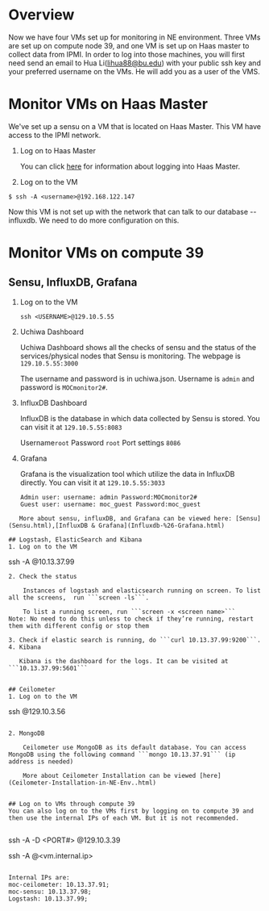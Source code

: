 # Overview
 Now we have four VMs set up for monitoring in NE environment. Three VMs are set up on compute node 39, and one VM is set up on Haas master to collect data from IPMI.
 In order to log into those machines, you will first need send an email to Hua Li(lihua88@bu.edu) with your public ssh key and your preferred username on the VMs. He will add you as a user of the VMS.

# Monitor VMs on Haas Master
We've set up a sensu on a VM that is located on Haas Master. This VM have access to the IPMI network. 

1. Log on to Haas Master

    You can click [here](Accessing-Northeastern-Cluster.html) for information about logging into Haas Master.

2. Log on to the VM

```
$ ssh -A <username>@192.168.122.147
```
Now this VM is not set up with the network that can talk to our database -- influxdb. We need to do more configuration on this.

# Monitor VMs on compute 39

## Sensu, InfluxDB, Grafana
1. Log on to the VM

   ```
   ssh <USERNAME>@129.10.5.55
   ```

2.  Uchiwa Dashboard 

    Uchiwa Dashboard shows all the checks of sensu and the status of the services/physical nodes that Sensu is monitoring. The webpage is ```129.10.5.55:3000```

    The username and password is in uchiwa.json. Username is ```admin``` and password is ```MOCmonitor2#```.

3. InfluxDB Dashboard 

    InfluxDB is the database in which data collected by Sensu is stored. You can visit it at ```129.10.5.55:8083```

    Username```root```
Password ```root```
Port settings ```8086```

4. Grafana

    Grafana is the visualization tool which utilize the data in InfluxDB directly. You can visit it at ```129.10.5.55:3033```
    ```
    Admin user: username: admin Password:MOCmonitor2#
    Guest user: username: moc_guest Password:moc_guest
```
   More about sensu, influxDB, and Grafana can be viewed here: [Sensu](Sensu.html),[InfluxDB & Grafana](Influxdb-%26-Grafana.html)

## Logstash, ElasticSearch and Kibana
1. Log on to the VM

   ```
ssh -A <username>@10.13.37.99 
```
2. Check the status

    Instances of logstash and elasticsearch running on screen. To list all the screens,  run ```screen -ls```.

    To list a running screen, run ```screen -x <screen name>```
Note: No need to do this unless to check if they’re running, restart them with different config or stop them

3. Check if elastic search is running, do ```curl 10.13.37.99:9200```.
4. Kibana

   Kibana is the dashboard for the logs. It can be visited at ```10.13.37.99:5601```


## Ceilometer
1. Log on to the VM

   ```
ssh <USERNAME>@129.10.3.56
```

2. MongoDB

    Ceilometer use MongoDB as its default database. You can access MongoDB using the following command ```mongo 10.13.37.91``` (ip address is needed)

    More about Ceilometer Installation can be viewed [here](Ceilometer-Installation-in-NE-Env..html)
 

## Log on to VMs through compute 39
You can also log on to the VMs first by logging on to compute 39 and then use the internal IPs of each VM. But it is not recommended.


```
ssh -A -D <PORT#> <USERNAME>@129.10.3.39

ssh -A <USERNAME>@<vm.internal.ip>
```

Internal IPs are:
moc-ceilometer: 10.13.37.91;
moc-sensu: 10.13.37.98;
Logstash: 10.13.37.99;

